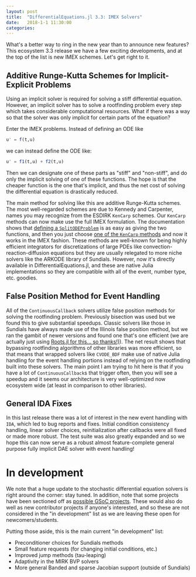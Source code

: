 ```yaml
---
layout: post
title:  "DifferentialEquations.jl 3.3: IMEX Solvers"
date:   2018-1-1 11:30:00
categories:
---
```


What's a better way to ring in the new year than to announce new features?
This ecosystem 3.3 release we have a few exciting developments, and at the
top of the list is new IMEX schemes. Let's get right to it.

## Additive Runge-Kutta Schemes for Implicit-Explicit Problems

Using an implicit solver is required for solving a stiff differential equation.
However, an implicit solver has to solve a rootfinding problem every step
which takes considerable computational resources. What if there was a way
so that the solver was only implicit for certain parts of the equation?

Enter the IMEX problems. Instead of defining an ODE like

```julia
u' = f(t,u)
```

we can instead define the ODE like:

```julia
u' = f1(t,u) + f2(t,u)
```

Then we can designate one of these parts as "stiff" and "non-stiff", and do
only the implicit solving of one of these functions. The hope is that the
cheaper function is the one that's implicit, and thus the net cost of solving
the differential equation is drastically reduced.

The main method for solving like this are additive Runge-Kutta schemes. The
most well-regarded schemes are due to Kennedy and Carpenter, names you may
recognize from the ESDIRK `KenCarp` schemes. Our `KenCarp` methods can now
make use the full IMEX formulation. The documentation shows that
[defining a `SplitODEProblem`](https://docs.juliadiffeq.org/latest/types/split_ode_types)
is as easy as giving the two functions, and then you just choose
[one of the `KenCarp` methods](https://docs.juliadiffeq.org/latest/solvers/split_ode_solve)
and now it works in the IMEX fashion. These methods are well-known for being
highly efficient integrators for discretizations of large PDEs like
convection-reaction-diffusion equations but they are usually relegated to more
niche solvers like the ARKODE library of Sundials. However, now it's directly
available in DifferentialEquations.jl, and these are native Julia implementations
so they are compatible with all of the event, number type, etc. goodies.

## False Position Method for Event Handling

All of the `ContinuousCallback` solvers utilize false position methods for solving
the rootfinding problem. Previously bisection was used but we found this to give
substantial speedups. Classic solvers like those in Sundials have always made
use of the Illinois false position method, but we ran the gambit of newer versions
and found one that's one efficient (we are actually just using
[Roots.jl for this... so thanks!)](https://github.com/JuliaMath/Roots.jl)). The
net result shows that bypassing rootfinding algorithms of other libraries was
more efficient, so that means that wrapped solvers like `CVODE_BDF` make use of
native Julia handling for the event handling portions instead of relying on
the rootfinding built into these solvers. The main point I am trying to hit here
is that if you have a lot of `ContinuousCallback`s that trigger often, then
you will see a speedup and it seems our architecture is very well-optimized now
ecosystem wide (at least in comparison to other libraries).

## General IDA Fixes

In this last release there was a lot of interest in the new event handling with
`IDA`, which led to bug reports and fixes. Initial condition consistency handling,
linear solver choices, reinitialization after callbacks were all fixed or made
more robust. The test suite was also greatly expanded and so we hope this can
now serve as a robust almost feature-complete general purpose fully implicit DAE
solver with event handling!

# In development

We note that a huge update to the stochastic differential equation solvers is
right around the corner: stay tuned. In addition, note that some projects have
been sectioned off as [possible GSoC projects](https://julialang.org/soc/projects/diffeq.html).
These would also do well as new contributor projects if anyone's interested, and
so these are not considered in the "in development" list as we are leaving these
open for newcomers/students.

Putting those aside, this is the main current "in development" list:

- Preconditioner choices for Sundials methods
- Small feature requests (for changing initial conditions, etc.)
- Improved jump methods (tau-leaping)
- Adaptivity in the MIRK BVP solvers
- More general Banded and sparse Jacobian support (outside of Sundials)
